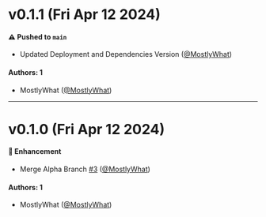 # v0.1.1 (Fri Apr 12 2024)

#### ⚠️ Pushed to `main`

- Updated Deployment and Dependencies Version ([@MostlyWhat](https://github.com/MostlyWhat))

#### Authors: 1

- MostlyWhat ([@MostlyWhat](https://github.com/MostlyWhat))

---

# v0.1.0 (Fri Apr 12 2024)

#### 🚀 Enhancement

- Merge Alpha Branch [#3](https://github.com/MostlyWhat/Strik3r/pull/3) ([@MostlyWhat](https://github.com/MostlyWhat))

#### Authors: 1

- MostlyWhat ([@MostlyWhat](https://github.com/MostlyWhat))
